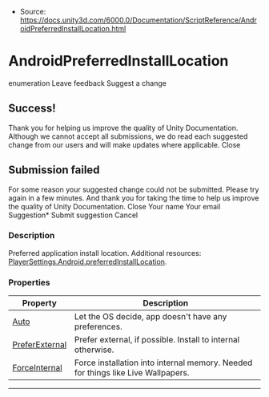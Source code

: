 * Source: https://docs.unity3d.com/6000.0/Documentation/ScriptReference/AndroidPreferredInstallLocation.html

# AndroidPreferredInstallLocation
enumeration
Leave feedback
Suggest a change
## Success!
Thank you for helping us improve the quality of Unity Documentation. Although we cannot accept all submissions, we do read each suggested change from our users and will make updates where applicable.
Close
## Submission failed
For some reason your suggested change could not be submitted. Please <a>try again</a> in a few minutes. And thank you for taking the time to help us improve the quality of Unity Documentation.
Close
Your name Your email Suggestion* Submit suggestion
Cancel
### Description
Preferred application install location.
Additional resources: [PlayerSettings.Android.preferredInstallLocation](https://docs.unity3d.com/6000.0/Documentation/ScriptReference/PlayerSettings.Android-preferredInstallLocation.html).
### Properties
Property | Description  
---|---  
[Auto](https://docs.unity3d.com/6000.0/Documentation/ScriptReference/AndroidPreferredInstallLocation.Auto.html) | Let the OS decide, app doesn't have any preferences.  
[PreferExternal](https://docs.unity3d.com/6000.0/Documentation/ScriptReference/AndroidPreferredInstallLocation.PreferExternal.html) | Prefer external, if possible. Install to internal otherwise.  
[ForceInternal](https://docs.unity3d.com/6000.0/Documentation/ScriptReference/AndroidPreferredInstallLocation.ForceInternal.html) | Force installation into internal memory. Needed for things like Live Wallpapers.  
* * *
